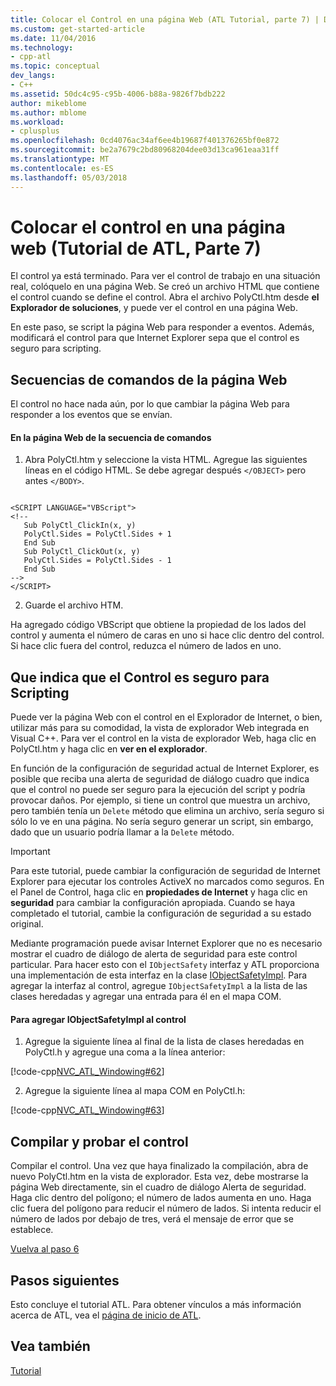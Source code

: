 ```yaml
---
title: Colocar el Control en una página Web (ATL Tutorial, parte 7) | Documentos de Microsoft
ms.custom: get-started-article
ms.date: 11/04/2016
ms.technology:
- cpp-atl
ms.topic: conceptual
dev_langs:
- C++
ms.assetid: 50dc4c95-c95b-4006-b88a-9826f7bdb222
author: mikeblome
ms.author: mblome
ms.workload:
- cplusplus
ms.openlocfilehash: 0cd4076ac34af6ee4b19687f401376265bf0e872
ms.sourcegitcommit: be2a7679c2bd80968204dee03d13ca961eaa31ff
ms.translationtype: MT
ms.contentlocale: es-ES
ms.lasthandoff: 05/03/2018
---
```

# <a name="putting-the-control-on-a-web-page-atl-tutorial-part-7"></a>Colocar el control en una página web (Tutorial de ATL, Parte 7)
El control ya está terminado. Para ver el control de trabajo en una situación real, colóquelo en una página Web. Se creó un archivo HTML que contiene el control cuando se define el control. Abra el archivo PolyCtl.htm desde **el Explorador de soluciones**, y puede ver el control en una página Web.  
  
 En este paso, se script la página Web para responder a eventos. Además, modificará el control para que Internet Explorer sepa que el control es seguro para scripting.  
  
## <a name="scripting-the-web-page"></a>Secuencias de comandos de la página Web  
 El control no hace nada aún, por lo que cambiar la página Web para responder a los eventos que se envían.  
  
#### <a name="to-script-the-web-page"></a>En la página Web de la secuencia de comandos  
  
1.  Abra PolyCtl.htm y seleccione la vista HTML. Agregue las siguientes líneas en el código HTML. Se debe agregar después `</OBJECT>` pero antes `</BODY>`.  
  
 ```  
 
 <SCRIPT LANGUAGE="VBScript">  
 <!--  
    Sub PolyCtl_ClickIn(x, y)  
    PolyCtl.Sides = PolyCtl.Sides + 1  
    End Sub  
    Sub PolyCtl_ClickOut(x, y)  
    PolyCtl.Sides = PolyCtl.Sides - 1  
    End Sub  
 -->  
 </SCRIPT>  
 ```  
  
2.  Guarde el archivo HTM.  
  
 Ha agregado código VBScript que obtiene la propiedad de los lados del control y aumenta el número de caras en uno si hace clic dentro del control. Si hace clic fuera del control, reduzca el número de lados en uno.  
  
## <a name="indicating-that-the-control-is-safe-for-scripting"></a>Que indica que el Control es seguro para Scripting  
 Puede ver la página Web con el control en el Explorador de Internet, o bien, utilizar más para su comodidad, la vista de explorador Web integrada en Visual C++. Para ver el control en la vista de explorador Web, haga clic en PolyCtl.htm y haga clic en **ver en el explorador**.  
  
 En función de la configuración de seguridad actual de Internet Explorer, es posible que reciba una alerta de seguridad de diálogo cuadro que indica que el control no puede ser seguro para la ejecución del script y podría provocar daños. Por ejemplo, si tiene un control que muestra un archivo, pero también tenía un `Delete` método que elimina un archivo, sería seguro si sólo lo ve en una página. No sería seguro generar un script, sin embargo, dado que un usuario podría llamar a la `Delete` método.  
  
> [!IMPORTANT]
>  Para este tutorial, puede cambiar la configuración de seguridad de Internet Explorer para ejecutar los controles ActiveX no marcados como seguros. En el Panel de Control, haga clic en **propiedades de Internet** y haga clic en **seguridad** para cambiar la configuración apropiada. Cuando se haya completado el tutorial, cambie la configuración de seguridad a su estado original.  
  
 Mediante programación puede avisar Internet Explorer que no es necesario mostrar el cuadro de diálogo de alerta de seguridad para este control particular. Para hacer esto con el `IObjectSafety` interfaz y ATL proporciona una implementación de esta interfaz en la clase [IObjectSafetyImpl](../atl/reference/iobjectsafetyimpl-class.md). Para agregar la interfaz al control, agregue `IObjectSafetyImpl` a la lista de las clases heredadas y agregar una entrada para él en el mapa COM.  
  
#### <a name="to-add-iobjectsafetyimpl-to-the-control"></a>Para agregar IObjectSafetyImpl al control  
  
1.  Agregue la siguiente línea al final de la lista de clases heredadas en PolyCtl.h y agregue una coma a la línea anterior:  
  
 [!code-cpp[NVC_ATL_Windowing#62](../atl/codesnippet/cpp/putting-the-control-on-a-web-page-atl-tutorial-part-7_1.h)]  
  
2.  Agregue la siguiente línea al mapa COM en PolyCtl.h:  
  
 [!code-cpp[NVC_ATL_Windowing#63](../atl/codesnippet/cpp/putting-the-control-on-a-web-page-atl-tutorial-part-7_2.h)]  
  
## <a name="building-and-testing-the-control"></a>Compilar y probar el control  
 Compilar el control. Una vez que haya finalizado la compilación, abra de nuevo PolyCtl.htm en la vista de explorador. Esta vez, debe mostrarse la página Web directamente, sin el cuadro de diálogo Alerta de seguridad. Haga clic dentro del polígono; el número de lados aumenta en uno. Haga clic fuera del polígono para reducir el número de lados. Si intenta reducir el número de lados por debajo de tres, verá el mensaje de error que se establece.  
  
 [Vuelva al paso 6](../atl/adding-a-property-page-atl-tutorial-part-6.md)  
  
## <a name="next-steps"></a>Pasos siguientes  
 Esto concluye el tutorial ATL. Para obtener vínculos a más información acerca de ATL, vea el [página de inicio de ATL](../atl/active-template-library-atl-concepts.md).  
  
## <a name="see-also"></a>Vea también  
 [Tutorial](../atl/active-template-library-atl-tutorial.md)

